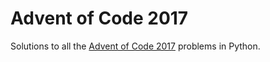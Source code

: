 # Advent of Code 2017

Solutions to all the [Advent of Code 2017](http://adventofcode.com/2017) problems in Python.

